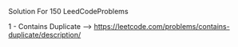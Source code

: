 Solution For 150 LeedCodeProblems

1 - Contains Duplicate --> https://leetcode.com/problems/contains-duplicate/description/
